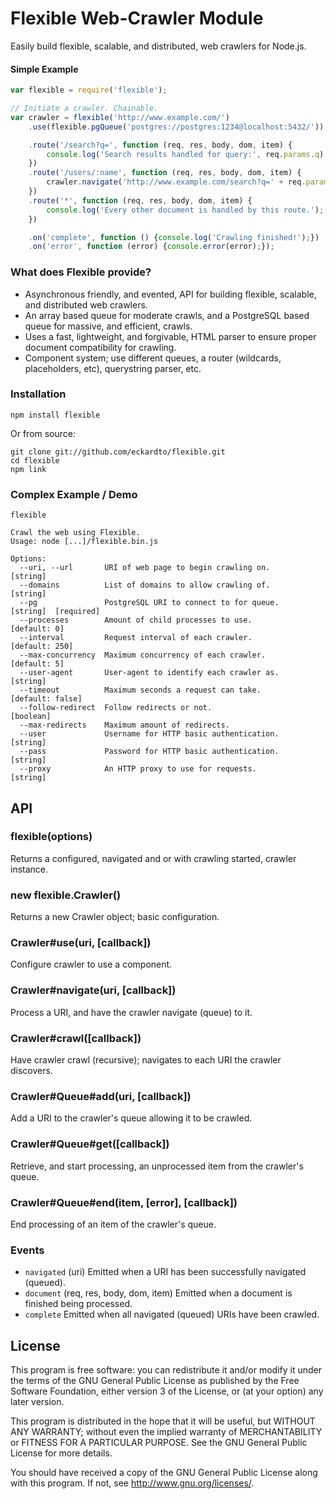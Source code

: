 Flexible Web-Crawler Module
===========================

Easily build flexible, scalable, and distributed, web crawlers for Node.js.

#### Simple Example

```javascript
var flexible = require('flexible');

// Initiate a crawler. Chainable.
var crawler = flexible('http://www.example.com/')
    .use(flexible.pgQueue('postgres://postgres:1234@localhost:5432/'))

    .route('/search?q=', function (req, res, body, dom, item) {
        console.log('Search results handled for query:', req.params.q);
    })
    .route('/users/:name', function (req, res, body, dom, item) {
        crawler.navigate('http://www.example.com/search?q=' + req.params.name);
    })
    .route('*', function (req, res, body, dom, item) {
        console.log('Every other document is handled by this route.');
    })

    .on('complete', function () {console.log('Crawling finished!');})
    .on('error', function (error) {console.error(error);});

```
### What does Flexible provide?
* Asynchronous friendly, and evented, API for building flexible, scalable, and distributed web crawlers.
* An array based queue for moderate crawls, and a PostgreSQL based queue for massive, and efficient, crawls.
* Uses a fast, lightweight, and forgivable, HTML parser to ensure proper document compatibility for crawling.
* Component system; use different queues, a router (wildcards, placeholders, etc), querystring parser, etc.

### Installation

```
npm install flexible
```

Or from source:

```
git clone git://github.com/eckardto/flexible.git 
cd flexible
npm link
```

### Complex Example / Demo

```
flexible 

Crawl the web using Flexible.
Usage: node [...]/flexible.bin.js

Options:
  --uri, --url       URI of web page to begin crawling on.          [string]
  --domains          List of domains to allow crawling of.          [string]
  --pg               PostgreSQL URI to connect to for queue.        [string]  [required]
  --processes        Amount of child processes to use.              [default: 0]
  --interval         Request interval of each crawler.              [default: 250]
  --max-concurrency  Maximum concurrency of each crawler.           [default: 5]
  --user-agent       User-agent to identify each crawler as.        [string]
  --timeout          Maximum seconds a request can take.            [default: false]
  --follow-redirect  Follow redirects or not.                       [boolean]
  --max-redirects    Maximum amount of redirects.                 
  --user             Username for HTTP basic authentication.        [string]
  --pass             Password for HTTP basic authentication.        [string]
  --proxy            An HTTP proxy to use for requests.             [string]
```

## API

### flexible(options)
Returns a configured, navigated and or with crawling started, crawler instance.

### new flexible.Crawler()
Returns a new Crawler object; basic configuration.

### Crawler#use(uri, [callback])
Configure crawler to use a component.

### Crawler#navigate(uri, [callback])
Process a URI, and have the crawler navigate (queue) to it.

### Crawler#crawl([callback])
Have crawler crawl (recursive); navigates to each URI the crawler discovers.

### Crawler#Queue#add(uri, [callback])
Add a URI to the crawler's queue allowing it to be crawled.

### Crawler#Queue#get([callback])
Retrieve, and start processing, an unprocessed item from the crawler's queue.

### Crawler#Queue#end(item, [error], [callback])
End processing of an item of the crawler's queue.

### Events

* `navigated` (uri)
Emitted when a URI has been successfully navigated (queued).
* `document` (req, res, body, dom, item)
Emitted when a document is finished being processed.
* `complete`
Emitted when all navigated (queued) URIs have been crawled.

## License
This program is free software: you can redistribute it and/or modify
it under the terms of the GNU General Public License as published by
the Free Software Foundation, either version 3 of the License, or
(at your option) any later version.

This program is distributed in the hope that it will be useful,
but WITHOUT ANY WARRANTY; without even the implied warranty of
MERCHANTABILITY or FITNESS FOR A PARTICULAR PURPOSE.  See the
GNU General Public License for more details.

You should have received a copy of the GNU General Public License
along with this program.  If not, see <http://www.gnu.org/licenses/>.
